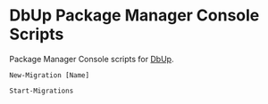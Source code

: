 # DbUp Package Manager Console Scripts
Package Manager Console scripts for [DbUp](http://dbup.github.io/).

    New-Migration [Name]
    
    Start-Migrations
